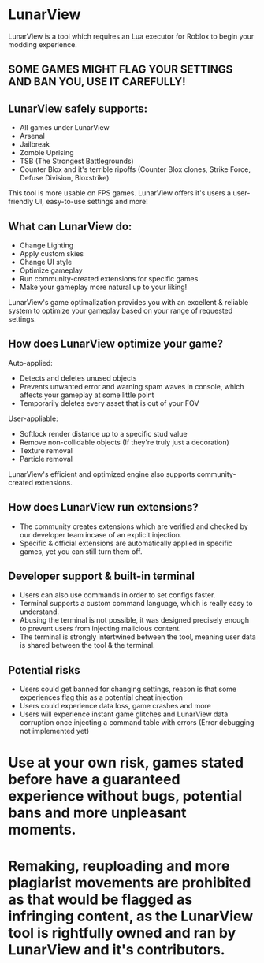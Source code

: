# LunarView
LunarView is a tool which requires an Lua executor for Roblox to begin your modding experience.

## SOME GAMES MIGHT FLAG YOUR SETTINGS AND BAN YOU, USE IT CAREFULLY!

## LunarView safely supports:

- All games under LunarView
- Arsenal
- Jailbreak
- Zombie Uprising
- TSB (The Strongest Battlegrounds)
- Counter Blox and it's terrible ripoffs (Counter Blox clones, Strike Force, Defuse Division, Bloxstrike)

This tool is more usable on FPS games.
LunarView offers it's users a user-friendly UI, easy-to-use settings and more!

## What can LunarView do:

- Change Lighting
- Apply custom skies
- Change UI style
- Optimize gameplay
- Run community-created extensions for specific games
- Make your gameplay more natural up to your liking!

LunarView's game optimalization provides you with an excellent & reliable system to optimize your gameplay based on your range of requested settings.

## How does LunarView optimize your game?

Auto-applied:
- Detects and deletes unused objects
- Prevents unwanted error and warning spam waves in console, which affects your gameplay at some little point
- Temporarily deletes every asset that is out of your FOV

User-appliable:
- Softlock render distance up to a specific stud value
- Remove non-collidable objects (If they're truly just a decoration)
- Texture removal
- Particle removal

LunarView's efficient and optimized engine also supports community-created extensions.

## How does LunarView run extensions? 

- The community creates extensions which are verified and checked by our developer team incase of an explicit injection.
- Specific & official extensions are automatically applied in specific games, yet you can still turn them off.

## Developer support & built-in terminal

- Users can also use commands in order to set configs faster.
- Terminal supports a custom command language, which is really easy to understand.
- Abusing the terminal is not possible, it was designed precisely enough to prevent users from injecting malicious content.
- The terminal is strongly intertwined between the tool, meaning user data is shared between the tool & the terminal.

## Potential risks

- Users could get banned for changing settings, reason is that some experiences flag this as a potential cheat injection
- Users could experience data loss, game crashes and more
- Users will experience instant game glitches and LunarView data corruption once injecting a command table with errors (Error debugging not implemented yet)

# Use at your own risk, games stated before have a guaranteed experience without bugs, potential bans and more unpleasant moments.

# Remaking, reuploading and more plagiarist movements are prohibited as that would be flagged as infringing content, as the LunarView tool is rightfully owned and ran by LunarView and it's contributors.
